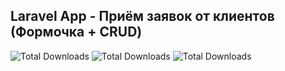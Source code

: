 ## Laravel App - Приём заявок от клиентов (Формочка + CRUD)

<img src="https://yadi.sk/i/YEN75hZKoe_nOw" alt="Total Downloads"></a>
<img src="https://yadi.sk/i/6_3XJBlZrNp2YA" alt="Total Downloads"></a>
<img src="https://yadi.sk/i/YEN75hZKoe_nOw" alt="Total Downloads"></a>
